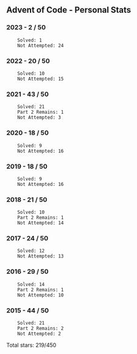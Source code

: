 ## Advent of Code - Personal Stats
### 2023 - 2 / 50
```
	Solved: 1
	Not Attempted: 24
```
### 2022 - 20 / 50
```
	Solved: 10
	Not Attempted: 15
```
### 2021 - 43 / 50
```
	Solved: 21
	Part 2 Remains: 1
	Not Attempted: 3
```
### 2020 - 18 / 50
```
	Solved: 9
	Not Attempted: 16
```
### 2019 - 18 / 50
```
	Solved: 9
	Not Attempted: 16
```
### 2018 - 21 / 50
```
	Solved: 10
	Part 2 Remains: 1
	Not Attempted: 14
```
### 2017 - 24 / 50
```
	Solved: 12
	Not Attempted: 13
```
### 2016 - 29 / 50
```
	Solved: 14
	Part 2 Remains: 1
	Not Attempted: 10
```
### 2015 - 44 / 50
```
	Solved: 21
	Part 2 Remains: 2
	Not Attempted: 2
```
Total stars: 219/450
